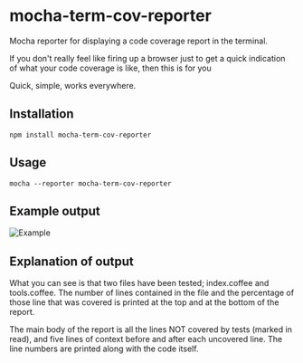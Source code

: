 mocha-term-cov-reporter
=======================

Mocha reporter for displaying a code coverage report in the terminal.

If you don't really feel like firing up a browser just to get a quick indication of what your code coverage is like, then this is for you

Quick, simple, works everywhere.



Installation
------------

    npm install mocha-term-cov-reporter



Usage
-----

    mocha --reporter mocha-term-cov-reporter



Example output
--------------

![Example](https://raw.githubusercontent.com/jakobmattsson/mocha-term-cov-reporter/master/docs/example_output.png)



Explanation of output
---------------------

What you can see is that two files have been tested; index.coffee and tools.coffee. The number of lines contained in the file and the percentage of those line that was covered is printed at the top and at the bottom of the report.

The main body of the report is all the lines NOT covered by tests (marked in read), and five lines of context before and after each uncovered line. The line numbers are printed along with the code itself.
